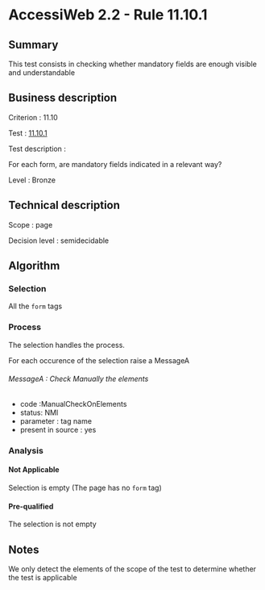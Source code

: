 # AccessiWeb 2.2 - Rule 11.10.1

## Summary

This test consists in checking whether mandatory fields are enough
visible and understandable

## Business description

Criterion : 11.10

Test : [11.10.1](http://www.accessiweb.org/index.php/accessiweb-22-english-version.html#test-11-10-1)

Test description :

For each form, are mandatory fields indicated in a relevant way?

Level : Bronze

## Technical description

Scope : page

Decision level :
semidecidable

## Algorithm

### Selection

All the `form` tags

### Process

The selection handles the process.

For each occurence of the selection raise a MessageA

###### MessageA : Check Manually the elements

-   code :ManualCheckOnElements
-   status: NMI
-   parameter : tag name
-   present in source : yes

### Analysis

#### Not Applicable

Selection is empty (The page has no `form` tag)

#### Pre-qualified

The selection is not empty

## Notes

We only detect the elements of the scope of the test to determine
whether the test is applicable

